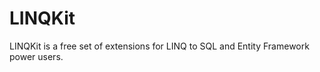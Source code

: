 LINQKit
=======

LINQKit is a free set of extensions for LINQ to SQL and Entity Framework power users.